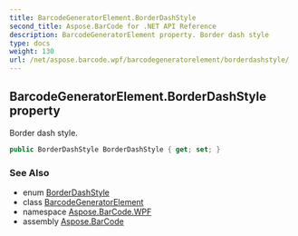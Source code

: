 ```yaml
---
title: BarcodeGeneratorElement.BorderDashStyle
second_title: Aspose.BarCode for .NET API Reference
description: BarcodeGeneratorElement property. Border dash style
type: docs
weight: 130
url: /net/aspose.barcode.wpf/barcodegeneratorelement/borderdashstyle/
---
```

## BarcodeGeneratorElement.BorderDashStyle property

Border dash style.

```csharp
public BorderDashStyle BorderDashStyle { get; set; }
```

### See Also

* enum [BorderDashStyle](../../../aspose.barcode.generation/borderdashstyle/)
* class [BarcodeGeneratorElement](../)
* namespace [Aspose.BarCode.WPF](../../barcodegeneratorelement/)
* assembly [Aspose.BarCode](../../../)


